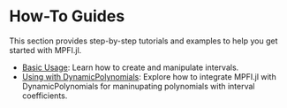 # How-To Guides

This section provides step-by-step tutorials and examples to help you get started with MPFI.jl.

- [Basic Usage](basic_usage.md): Learn how to create and manipulate intervals.
- [Using with DynamicPolynomials](using_with_dp.md): Explore how to integrate MPFI.jl with DynamicPolynomials for maninupating polynomials with interval coefficients.
